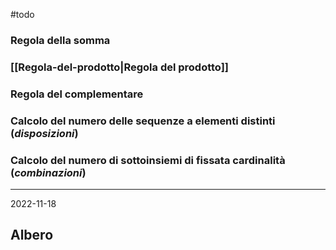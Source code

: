 #todo 

### Regola della somma
### [[Regola-del-prodotto|Regola del prodotto]]
### Regola del complementare
### Calcolo del numero delle sequenze a elementi distinti (*disposizioni*)
### Calcolo del numero di sottoinsiemi di fissata cardinalità (*combinazioni*)

---

2022-11-18

## Albero 
